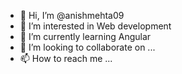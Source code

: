 - 👋 Hi, I’m @anishmehta09
- 👀 I’m interested in Web development
- 🌱 I’m currently learning Angular
- 💞️ I’m looking to collaborate on ...
- 📫 How to reach me ...

<!---
anishmehta09/anishmehta09 is a ✨ special ✨ repository because its `README.md` (this file) appears on your GitHub profile.
You can click the Preview link to take a look at your changes.
--->
